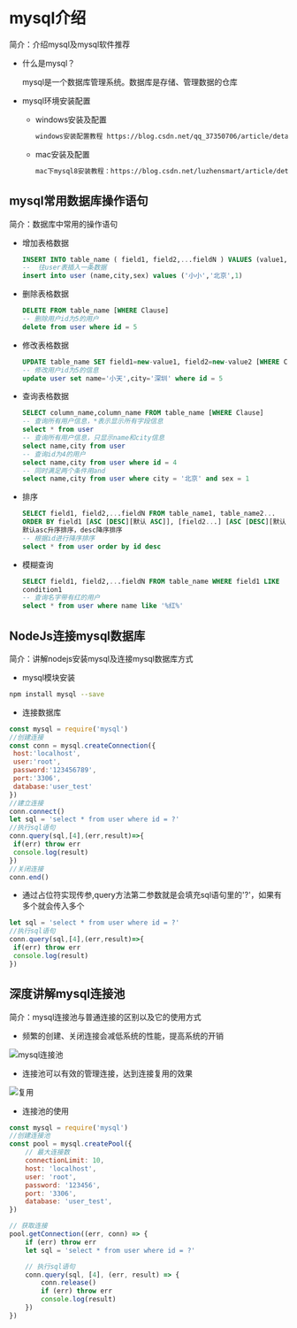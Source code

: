 # mysql介绍

简介：介绍mysql及mysql软件推荐

- 什么是mysql？

    mysql是⼀个数据库管理系统。数据库是存储、管理数据的仓库

- mysql环境安装配置
  - windows安装及配置

    ```bash
    windows安装配置教程 https://blog.csdn.net/qq_37350706/article/details/81707862
    ```

  - mac安装及配置

    ```bash
    mac下mysql8安装教程：https://blog.csdn.net/luzhensmart/article/details/82948133
    ```

## mysql常⽤数据库操作语句

简介：数据库中常⽤的操作语句

- 增加表格数据

    ```sql
    INSERT INTO table_name ( field1, field2,...fieldN ) VALUES (value1,value2,...valueN)
    --  往user表插⼊⼀条数据
    insert into user (name,city,sex) values ('小小','北京',1)
    ```

- 删除表格数据

    ```sql
    DELETE FROM table_name [WHERE Clause]
    -- 删除⽤户id为5的⽤户
    delete from user where id = 5
    ```

- 修改表格数据

    ```sql
    UPDATE table_name SET field1=new-value1, field2=new-value2 [WHERE Clause]
    -- 修改⽤户id为5的信息
    update user set name='⼩天',city='深圳' where id = 5
    ```

- 查询表格数据

    ```sql
    SELECT column_name,column_name FROM table_name [WHERE Clause]
    -- 查询所有⽤户信息，*表示显示所有字段信息
    select * from user
    -- 查询所有⽤户信息，只显示name和city信息
    select name,city from user
    -- 查询id为4的⽤户
    select name,city from user where id = 4
    -- 同时满⾜两个条件⽤and
    select name,city from user where city = '北京' and sex = 1
    ```

- 排序

    ```sql
    SELECT field1, field2,...fieldN FROM table_name1, table_name2...
    ORDER BY field1 [ASC [DESC][默认 ASC]], [field2...] [ASC [DESC][默认 ASC]]
    默认asc升序排序，desc降序排序
    -- 根据id进⾏降序排序
    select * from user order by id desc
    ```

- 模糊查询

    ```sql
    SELECT field1, field2,...fieldN FROM table_name WHERE field1 LIKE
    condition1
    -- 查询名字带有红的⽤户
    select * from user where name like '%红%'
    ```

## NodeJs连接mysql数据库

简介：讲解nodejs安装mysql及连接mysql数据库⽅式

- mysql模块安装

```bash
npm install mysql --save
```

- 连接数据库

``` js
const mysql = require('mysql')
//创建连接
const conn = mysql.createConnection({
 host:'localhost',
 user:'root',
 password:'123456789',
 port:'3306',
 database:'user_test'
})
//建⽴连接
conn.connect()
let sql = 'select * from user where id = ?'
//执⾏sql语句
conn.query(sql,[4],(err,result)=>{
 if(err) throw err
 console.log(result)
})
//关闭连接
conn.end()
```

- 通过占位符实现传参,query⽅法第⼆参数就是会填充sql语句⾥的'?'，如果有多个就会传入多个

```js
let sql = 'select * from user where id = ?'
//执⾏sql语句
conn.query(sql,[4],(err,result)=>{
 if(err) throw err
 console.log(result)
})
```

## 深度讲解mysql连接池

简介：mysql连接池与普通连接的区别以及它的使⽤⽅式

- 频繁的创建、关闭连接会减低系统的性能，提⾼系统的开销

![mysql连接池](https://s2.loli.net/2022/07/15/Qxuh3pcvGmHwMZ9.png)

- 连接池可以有效的管理连接，达到连接复⽤的效果

![复用](https://s2.loli.net/2022/07/15/uc9A4BCQ6olTUzy.png)

- 连接池的使⽤

```js
const mysql = require('mysql')
//创建连接池
const pool = mysql.createPool({
    // 最大连接数
    connectionLimit: 10,
    host: 'localhost',
    user: 'root',
    password: '123456',
    port: '3306',
    database: 'user_test',
})

// 获取连接
pool.getConnection((err, conn) => {
    if (err) throw err
    let sql = 'select * from user where id = ?'

    // 执行sql语句
    conn.query(sql, [4], (err, result) => {
        conn.release()
        if (err) throw err
        console.log(result)
    })
})
```
